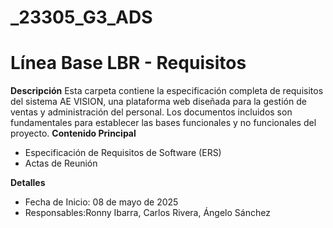 # _23305_G3_ADS

# Línea Base LBR - Requisitos
**Descripción**
Esta carpeta contiene la especificación completa de requisitos del sistema AE VISION, una plataforma web diseñada para la gestión de ventas y administración del personal. Los documentos incluidos son fundamentales para establecer las bases funcionales y no funcionales del proyecto.
**Contenido Principal**

* Especificación de Requisitos de Software (ERS)
* Actas de Reunión


**Detalles**

* Fecha de Inicio: 08 de mayo de 2025
* Responsables:Ronny Ibarra, Carlos Rivera, Ángelo Sánchez


